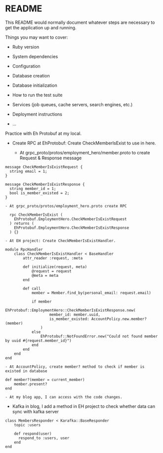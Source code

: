 # README

This README would normally document whatever steps are necessary to get the
application up and running.

Things you may want to cover:

- Ruby version

- System dependencies

- Configuration

- Database creation

- Database initialization

- How to run the test suite

- Services (job queues, cache servers, search engines, etc.)

- Deployment instructions

- ...

Practice with Eh Protobuf at my local.

- Create RPC at EhProtobuf: Create CheckMemberIsExist to use in here.

  - At grpc_proto/protos/employment_hero/member.proto to create Request & Response message

```
message CheckMemberIsExistRequest {
  string email = 1;
}

message CheckMemberIsExistResponse {
  string member_id = 1;
  bool is_member_existed = 2;
}
```

    - At grpc_proto/protos/employment_hero.proto create RPC

```
  rpc CheckMemberIsExist (
    EhProtobuf.EmploymentHero.CheckMemberIsExistRequest
  ) returns (
    EhProtobuf.EmploymentHero.CheckMemberIsExistResponse
  ) {}
```

    - At EH project: Create CheckMemberIsExistHandler.

```
module RpcHandler
    class CheckMemberIsExistHandler < BaseHandler
        attr_reader :request, :meta

        def initialize(request, meta)
            @request = request
            @meta = meta
        end

        def call
            member = Member.find_by(personal_email: request.email)

            if member
                EhProtobuf::EmploymentHero::CheckMemberIsExistResponse.new(
                    member_id: member.uuid,
                    is_member_existed: AccountPolicy.new.member?(member)
                )
            else
                EhProtobuf::NotFoundError.new("Could not found member by uuid #{request.member_id}")
            end
        end
    end
end
```

    - At AccountPolicy, create member? method to check if member is existed in database

```
def member?(member = current_member)
    member.present?
end
```

    - At my blog app, I can access with the code changes.

- Kafka in blog, I add a method in EH project to check whether data can sync with kafka server

```
class MembersResponder < Karafka::BaseResponder
    topic :users

    def respond(user)
      respond_to :users, user
    end
end
```
